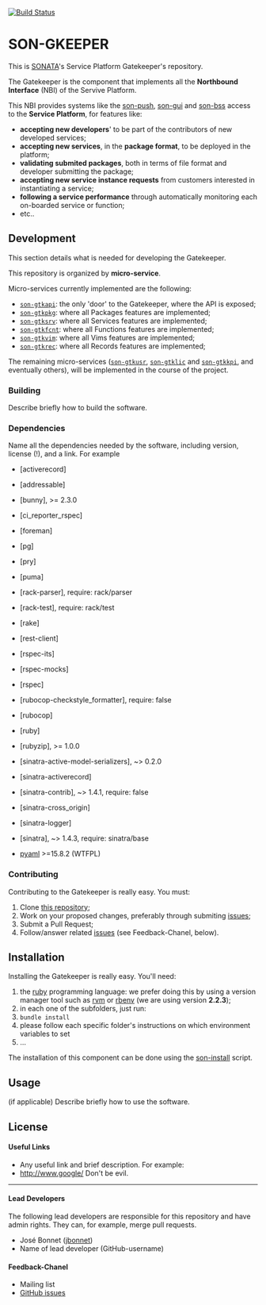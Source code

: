 [![Build Status](http://jenkins.sonata-nfv.eu/buildStatus/icon?job=son-gkeeper)](http://jenkins.sonata-nfv.eu/job/son-gkeeper)

# SON-GKEEPER
This is [SONATA](http://www.sonata-nfv.eu)'s Service Platform Gatekeeper's repository.

The Gatekeeper is the component that implements all the **Northbound Interface** (NBI) of the Servive Platform.
 
This NBI provides systems like the [son-push](http://github.com/sonata-nfv/son-push), [son-gui](http://github.com/sonata-nfv/son-gui) and [son-bss](http://github.com/sonata-nfv/son-bss) access to the **Service Platform**, for features like:

 * **accepting new developers**' to be part of the contributors of new developed services;
 * **accepting new services**, in the **package format**, to be deployed in the platform;
 * **validating submited packages**, both in terms of file format and developer submitting the package;
 * **accepting new service instance requests** from customers interested in instantiating a service;
 * **following a service performance** through automatically monitoring each on-boarded service or function;
 * etc..

## Development
This section details what is needed for developing the Gatekeeper.

This repository is organized by **micro-service**.

Micro-services currently implemented are the following:

* [`son-gtkapi`](https://github.com/sonata-nfv/son-gkeeper/tree/master/son-gtkapi): the only 'door' to the Gatekeeper, where the API is exposed;
* [`son-gtkpkg`](https://github.com/sonata-nfv/son-gkeeper/tree/master/son-gtkpkg): where all Packages features are implemented;
* [`son-gtksrv`](https://github.com/sonata-nfv/son-gkeeper/tree/master/son-gtksrv): where all Services features are implemented;
* [`son-gtkfcnt`](https://github.com/sonata-nfv/son-gkeeper/tree/master/son-gtkfcnt): where all Functions features are implemented;
* [`son-gtkvim`](https://github.com/sonata-nfv/son-gkeeper/tree/master/son-gtkvim): where all Vims features are implemented;
* [`son-gtkrec`](https://github.com/sonata-nfv/son-gkeeper/tree/master/son-gtkrec): where all Records features are implemented;

The remaining micro-services ([`son-gtkusr`](https://github.com/sonata-nfv/son-gkeeper/tree/master/son-gtkusr), [`son-gtklic`](https://github.com/sonata-nfv/son-gkeeper/tree/master/son-gtklic) and [`son-gtkkpi`](https://github.com/sonata-nfv/son-gkeeper/tree/master/son-gtkkpi), and eventually others), will be implemented in the course of the project.

### Building
Describe briefly how to build the software.

### Dependencies
Name all the dependencies needed by the software, including version, license (!), and a link. For example

* [activerecord]
* [addressable]
* [bunny], >= 2.3.0
* [ci_reporter_rspec]
* [foreman]
* [pg]
* [pry]
* [puma]
* [rack-parser], require: rack/parser
* [rack-test], require: rack/test
* [rake]
* [rest-client]
* [rspec-its]
* [rspec-mocks]
* [rspec]
* [rubocop-checkstyle_formatter], require: false
* [rubocop]
* [ruby]
* [rubyzip], >= 1.0.0
* [sinatra-active-model-serializers], ~> 0.2.0
* [sinatra-activerecord]
* [sinatra-contrib], ~> 1.4.1, require: false
* [sinatra-cross_origin]
* [sinatra-logger]
* [sinatra], ~> 1.4.3, require: sinatra/base



* [pyaml](https://pypi.python.org/pypi/pyaml) >=15.8.2 (WTFPL)

### Contributing
Contributing to the Gatekeeper is really easy. You must:

1. Clone [this repository](http://github.com/sonata-nfv/son-gkeeper);
1. Work on your proposed changes, preferably through submiting [issues](https://github.com/sonata-nfv/son-gkeeper/issues);
1. Submit a Pull Request;
1. Follow/answer related [issues](https://github.com/sonata-nfv/son-gkeeper/issues) (see Feedback-Chanel, below).

## Installation
Installing the Gatekeeper is really easy. You'll need:

1. the [ruby](http://www.ruby-lang.org) programming language: we prefer doing this by using a version manager tool such as [rvm](https://rvm.io) or [rbenv](http://rbenv.org) (we are using version **2.2.3**);
1. in each one of the subfolders, just run:
  1. `bundle install`
  1. please follow each specific folder's instructions on which environment variables to set
1. ...

The installation of this component can be done using the [son-install](https://github.com/sonata-nfv/son-install) script.

## Usage
(if applicable) Describe briefly how to use the software.

## License

#### Useful Links

* Any useful link and brief description. For example:
* http://www.google/ Don't be evil.

---
#### Lead Developers

The following lead developers are responsible for this repository and have admin rights. They can, for example, merge pull requests.

* José Bonnet ([jbonnet](https://github.com/jbonnet))
* Name of lead developer (GitHub-username)

#### Feedback-Chanel

* Mailing list
* [GitHub issues](https://github.com/sonata-nfv/son-gkeeper/issues)
